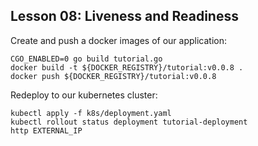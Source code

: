 ## Lesson 08: Liveness and Readiness

Create and push a docker images of our application:
```
CGO_ENABLED=0 go build tutorial.go
docker build -t ${DOCKER_REGISTRY}/tutorial:v0.0.8 .
docker push ${DOCKER_REGISTRY}/tutorial:v0.0.8
```

Redeploy to our kubernetes cluster:
```
kubectl apply -f k8s/deployment.yaml
kubectl rollout status deployment tutorial-deployment
http EXTERNAL_IP
```
